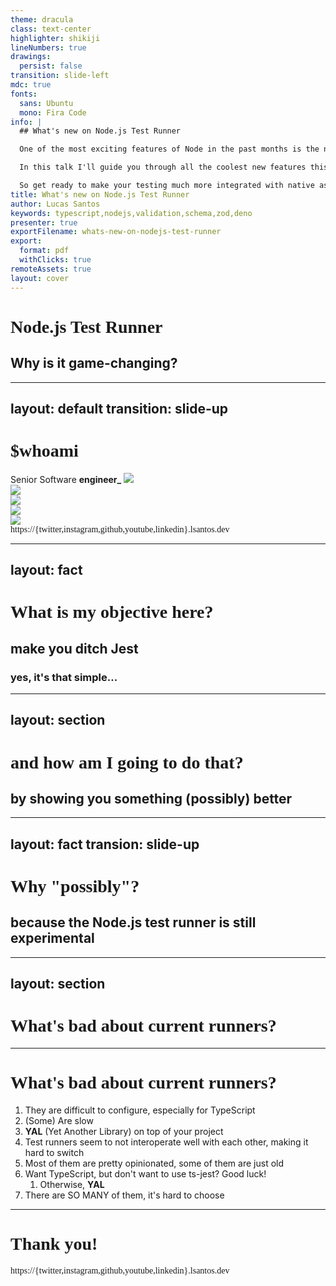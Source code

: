 ```yaml
---
theme: dracula
class: text-center
highlighter: shikiji
lineNumbers: true
drawings:
  persist: false
transition: slide-left
mdc: true
fonts:
  sans: Ubuntu
  mono: Fira Code
info: |
  ## What's new on Node.js Test Runner

  One of the most exciting features of Node in the past months is the new test runner. But for some reason people don't seem to be using it a lot!

  In this talk I'll guide you through all the coolest new features this new test runner has, including the ones that I have personally created and worked with. We will go internally in the Node code and see how mocks are implemented and how to work with them, we will also see the next steps for the runner and what we should expect for it in the future.

  So get ready to make your testing much more integrated with native assertions getting all the gold without having to sacrifice performance!
title: What's new on Node.js Test Runner
author: Lucas Santos
keywords: typescript,nodejs,validation,schema,zod,deno
presenter: true
exportFilename: whats-new-on-nodejs-test-runner
export:
  format: pdf
  withClicks: true
remoteAssets: true
layout: cover
---
```


<style scoped>
  h2 {
    @apply bg-[--red] text-[--purple-dark]! fw-bold text-white text-nowrap pr-[2px];
  }
</style>

# Node.js Test Runner

## Why is it game-changing?

---
layout: default
transition: slide-up
---

<style scoped>
  h1 {
    @apply text-center;
    font-family: 'Quantico'
  }
  #avatar {
    @apply w-full h-full text-center grid! items-center justify-items-center;
    grid-template-columns: repeat(5, 1fr);
    grid-template-rows: repeat(5, 1fr);
  }
  img {
    grid-area: 1 / 2 / 5 / 5;
  }
  div.position {
    grid-area: 1 / 1 / 5 / 2;
    @apply text-center;
  }
  div.logogde {
    grid-area: 1 / 5 / 3 / 6;
    @apply text-center;
  }
  div.logomvp {
    grid-area: 2 / 5 / 4 / 6;
    @apply text-center;
  }
  div.logodocker {
    grid-area: 3 / 5 / 5 / 6;
    @apply text-center;
  }
  div.socials {
    @apply text-center;
    grid-area: 5 / 1 / 6 / 6;
  }
</style>

# $whoami

<div id="avatar">
  <div class="position">
    <span class="text-nowrap font-size-[15px]">Senior Software <span class="bg-[--yellow] text-[--purple-darker] px-[3px] py-[1px]"><b>engineer_</b></span></span>
    <img class="mt-[5px]" src="/klarna.png" />
  </div>
  <img class="b-rd-[50%] w-[60%]" src="/avatar.png" />

  <div class="logogde">
    <img class="w-[55%] mt-5" src="/gde.png" />
  </div>
  <div class="logomvp">
    <img class="w-[65%] mt-5" src="/mvp.png" />
  </div>
  <div class="logodocker">
    <img class="w-[65%] mt-5" src="/captains.png" />
  </div>
  <div class="socials" style="font-family: 'Fira Code', mono;">
    <span>https://</span><span class="text-[--green]">{twitter,instagram,github,youtube,linkedin}</span><span>.lsantos.dev</span>
  </div>
</div>

---
layout: fact
---

# What is my objective here?

<v-clicks>

<h2 class="bg-[--yellow] text-[--purple-darker]! font-bold">make you ditch Jest</h2>
<h3 class="text-white! pt-6">yes, it's that simple...</h3>

</v-clicks>

---
layout: section
---

# and how am I going to do that?


<v-clicks>

<h2 class="text-[--purple-darker]! bg-[--green] py-1 font-bold">by showing you something (possibly) better</h2>

</v-clicks>

---
layout: fact
transion: slide-up
---

# Why "possibly"?

<v-clicks>

<h2 class="bg-[--red] text-[--purple-darker]! font-bold">because the Node.js test runner is still experimental</h2>

</v-clicks>

---
layout: section
---

# What's bad about current runners?

---

# What's bad about current runners?

<style scoped>
  ol {
   li:nth-child(even)::marker {
      @apply text-[--green]! fw-bold!;
   }
   li:nth-child(odd)::marker {
      @apply text-[--blue]! fw-bold!;
   }
  }
</style>

<v-clicks depth="2" class="text-[24px]">

1. They are difficult to configure, especially for TypeScript
1. (Some) Are slow
1. **YAL** (Yet Another Library) on top of your project
1. Test runners seem to not interoperate well with each other, making it hard to switch
1. Most of them are pretty opinionated, some of them are just old
1. Want TypeScript, but don't want to use ts-jest? Good luck!
    1. Otherwise, **YAL**
1. There are SO MANY of them, it's hard to choose

</v-clicks>

---

<div class="flex flex-col flex-wrap flex-content-center flex-justify-center h-full w-full">
  <h1 class="text-center bg-[--yellow] p-5 text-[64px]!">Thank you!</h1>
</div>
<div class="socials text-center" style="font-family: 'Fira Code', mono;">
  <span>https://</span><span class="text-[--green]">{twitter,instagram,github,youtube,linkedin}</span><span>.lsantos.dev</span>
</div>
